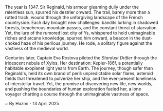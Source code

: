 
The year is 1347.  Sir Reginald, his armour gleaming dully under the relentless sun, spurred his destrier onward.  The trail, barely more than a rutted track, wound through the unforgiving landscape of the French countryside.  Each day brought new challenges: bandits lurking in shadowed forests, treacherous mountain passes, and the constant threat of starvation.  Yet, the lure of the rumored lost city of Ys, whispered to hold unimaginable riches and arcane knowledge, spurred him onward, a beacon in the dust-choked haze of his perilous journey.  He rode, a solitary figure against the vastness of the medieval world.


Centuries later, Captain Eva Rostova piloted the *Stardust Drifter* through the iridescent nebula of Xylos.  Her destination: Kepler-186f, a potentially habitable exoplanet light years from Earth.  The journey, though safer than Reginald's, held its own brand of peril: unpredictable solar flares, asteroid fields that threatened to pulverize her ship, and the ever-present loneliness of interstellar travel.  Yet, the promise of discovering new life, new worlds, and pushing the boundaries of human exploration fueled her, a lone voyager charting a course through the unimaginable vastness of space.

~ By Hozmi - 13 April 2025
